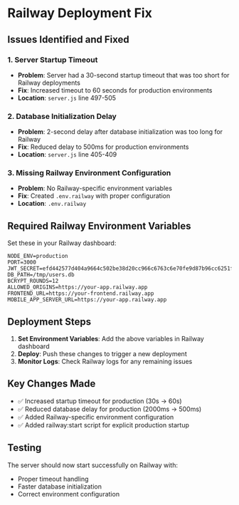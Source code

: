 # Railway Deployment Fix

## Issues Identified and Fixed

### 1. Server Startup Timeout
- **Problem**: Server had a 30-second startup timeout that was too short for Railway deployments
- **Fix**: Increased timeout to 60 seconds for production environments
- **Location**: `server.js` line 497-505

### 2. Database Initialization Delay
- **Problem**: 2-second delay after database initialization was too long for Railway
- **Fix**: Reduced delay to 500ms for production environments
- **Location**: `server.js` line 405-409

### 3. Missing Railway Environment Configuration
- **Problem**: No Railway-specific environment variables
- **Fix**: Created `.env.railway` with proper configuration
- **Location**: `.env.railway`

## Required Railway Environment Variables

Set these in your Railway dashboard:

```
NODE_ENV=production
PORT=3000
JWT_SECRET=efd442577d404a9664c502be38d20cc966c6763c6e70fe9d87b96cc6251fe240787948b93e761ad2fa386e318c158111b3bfad34dbdc90e2c3a8aae7a5dfabb2
DB_PATH=/tmp/users.db
BCRYPT_ROUNDS=12
ALLOWED_ORIGINS=https://your-app.railway.app
FRONTEND_URL=https://your-frontend.railway.app
MOBILE_APP_SERVER_URL=https://your-app.railway.app
```

## Deployment Steps

1. **Set Environment Variables**: Add the above variables in Railway dashboard
2. **Deploy**: Push these changes to trigger a new deployment
3. **Monitor Logs**: Check Railway logs for any remaining issues

## Key Changes Made

- ✅ Increased startup timeout for production (30s → 60s)
- ✅ Reduced database delay for production (2000ms → 500ms)
- ✅ Added Railway-specific environment configuration
- ✅ Added railway:start script for explicit production startup

## Testing

The server should now start successfully on Railway with:
- Proper timeout handling
- Faster database initialization
- Correct environment configuration